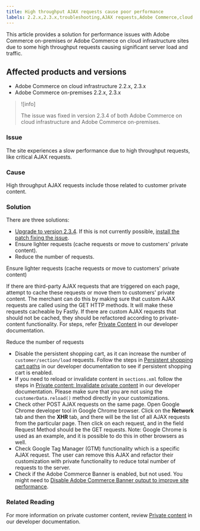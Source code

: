 ```yaml
---
title: High throughput AJAX requests cause poor performance
labels: 2.2.x,2.3.x,troubleshooting,AJAX requests,Adobe Commerce,cloud infrastructure,on-premises,high throughput,how to,slow performance
---
```


This article provides a solution for performance issues with Adobe Commerce on-premises or Adobe Commerce on cloud infrastructure sites due to some high throughput requests causing significant server load and traffic.

## Affected products and versions

* Adobe Commerce on cloud infrastructure 2.2.x, 2.3.x
* Adobe Commerce on-premises 2.2.x, 2.3.x

>![info]
>
>The issue was fixed in version 2.3.4 of both Adobe Commerce on cloud infrastructure and Adobe Commerce on-premises.

### Issue

The site experiences a slow performance due to high throughput requests, like critical AJAX requests.

### Cause

High throughput AJAX requests include those related to customer private content.

### Solution

There are three solutions:

* [Upgrade to version 2.3.4](https://devdocs.magento.com/cloud/project/project-upgrade.html). If this is not currently possible, [install the patch fixing the issue](https://support.magento.com/hc/en-us/articles/360041095391-Performance-issues-caused-by-excessive-Ajax-requests-).
* Ensure lighter requests (cache requests or move to customers' private content).
* Reduce the number of requests.

<span class="wysiwyg-underline">Ensure lighter requests (cache requests or move to customers' private content)</span>

If there are third-party AJAX requests that are triggered on each page, attempt to cache these requests or move them to customers' private content. The merchant can do this by making sure that custom AJAX requests are called using the GET HTTP methods. It will make these requests cacheable by Fastly. If there are custom AJAX requests that should not be cached, they should be refactored according to private-content functionality. For steps, refer [Private Content](https://devdocs.magento.com/guides/v2.3/extension-dev-guide/cache/page-caching/private-content.html) in our developer documentation.

 <span class="wysiwyg-underline">Reduce the number of requests</span>

* Disable the persistent shopping cart, as it can increase the number of `customer/section/load` requests. Follow the steps in [Persistent shopping cart paths](https://devdocs.magento.com/guides/v2.3/config-guide/prod/config-reference-most.html#persistent-shopping-cart-paths) in our developer documentation to see if persistent shopping cart is enabled.
* If you need to reload or invalidate content in `sections.xml` follow the steps in [Private content: Invalidate private content](https://devdocs.magento.com/guides/v2.3/extension-dev-guide/cache/page-caching/private-content.html#invalidate-private-content) in our developer documentation. Please make sure that you are not using the `customerData.reload()` method directly in your customizations.
* Check other POST AJAX requests on the same page. Open Google Chrome developer tool in Google Chrome browser. Click on the **Network** tab and then the **XHR** tab, and there will be the list of all AJAX requests from the particular page. Then click on each request, and in the field Request Method should be the GET requests. Note: Google Chrome is used as an example, and it is possible to do this in other browsers as well.
* Check Google Tag Manager (GTM) functionality which is a specific AJAX request. The user can remove this AJAX and refactor their customization with private functionality to reduce total number of requests to the server.
* Check if the Adobe Commerce Banner is enabled, but not used. You might need to [Disable Adobe Commerce Banner output to improve site performance](https://support.magento.com/hc/en-us/articles/360035285852).

### Related Reading

For more information on private customer content, review [Private content](https://devdocs.magento.com/guides/v2.3/extension-dev-guide/cache/page-caching/private-content.html?itm_source=devdocs&itm_medium=search_page&itm_campaign=federated_search&itm_term=ajax%20requests) in our developer documentation.
